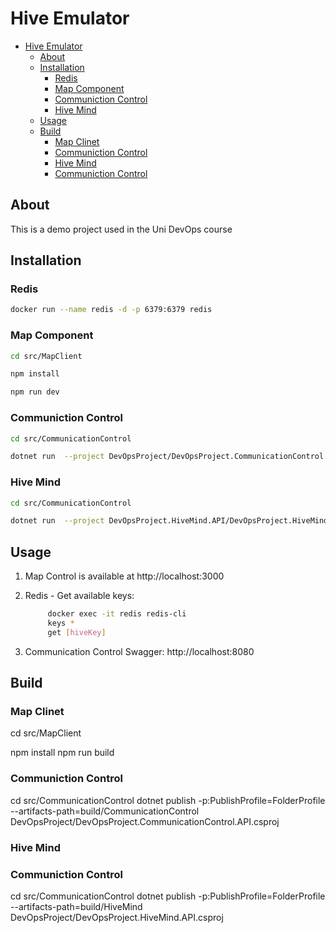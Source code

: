 # Hive Emulator

- [Hive Emulator](#hive-emulator)
  - [About](#about)
  - [Installation](#installation)
    - [Redis](#redis)
    - [Map Component](#map-component)
    - [Communiction Control](#communiction-control)
    - [Hive Mind](#hive-mind)
  - [Usage](#usage)
  - [Build](#build)
    - [Map Clinet](#map-clinet)
    - [Communiction Control](#communiction-control-1)
    - [Hive Mind](#hive-mind-1)
    - [Communiction Control](#communiction-control-2)

## About
This is a demo project used in the Uni DevOps course

## Installation

### Redis
```bash
docker run --name redis -d -p 6379:6379 redis
```

### Map Component
```bash
cd src/MapClient

npm install

npm run dev
```

### Communiction Control
```bash
cd src/CommunicationControl

dotnet run  --project DevOpsProject/DevOpsProject.CommunicationControl.API.csproj
```

### Hive Mind
```bash
cd src/CommunicationControl

dotnet run  --project DevOpsProject.HiveMind.API/DevOpsProject.HiveMind.API.csproj
```


## Usage

1. Map Control is available at http://localhost:3000
2. Redis - Get available keys:
   ```bash
        docker exec -it redis redis-cli
        keys *
        get [hiveKey]
    ```

3. Communication Control Swagger: http://localhost:8080

## Build

### Map Clinet
cd src/MapClient

npm install
npm run build

### Communiction Control
cd src/CommunicationControl
dotnet publish -p:PublishProfile=FolderProfile --artifacts-path=build/CommunicationControl DevOpsProject/DevOpsProject.CommunicationControl.API.csproj 

### Hive Mind
### Communiction Control
cd src/CommunicationControl
dotnet publish -p:PublishProfile=FolderProfile --artifacts-path=build/HiveMind DevOpsProject/DevOpsProject.HiveMind.API.csproj